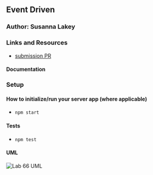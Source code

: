 ## Event Driven

### Author: Susanna Lakey

### Links and Resources
* [submission PR]()


#### Documentation



### Setup


#### How to initialize/run your server app (where applicable)
* `npm start`
  
#### Tests
* `npm test`



#### UML
![Lab 66 UML](assets/lab-16-UML.jpg)

